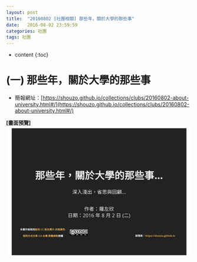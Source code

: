 ```yaml
---
layout: post
title:  "20160802 [社團相關] 那些年，關於大學的那些事"
date:   2016-08-02 23:59:59
categories: 社團
tags: 社團
---
```



* content
{:toc}


# (一) 那些年，關於大學的那些事
* 簡報網址：[https://shouzo.github.io/collections/clubs/20160802-about-university.html#/](https://shouzo.github.io/collections/clubs/20160802-about-university.html#/)

**[畫面預覽]**
![](/assets/20160802/university.jpg)